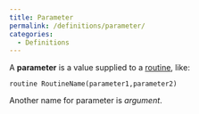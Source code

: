 ```yaml
---
title: Parameter
permalink: /definitions/parameter/
categories: 
  - Definitions
---
```


A **parameter** is a value supplied to a [routine](routine),
like:

    routine RoutineName(parameter1,parameter2)

Another name for parameter is *argument*.
